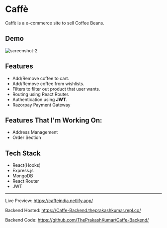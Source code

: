 # Caffè

Caffè is a e-commerce site to sell Coffee Beans.

## Demo

![screenshot-2](https://res.cloudinary.com/theprakashkumar/image/upload/v1692710285/Project%20Screenshot/Caffe/Caffe-Collage_wsu4qy.jpg)

## Features

-   Add/Remove coffee to cart.
-   Add/Remove coffee from wishlists.
-   Filters to filter out product that user wants.
-   Routing using React Router.
-   Authentication using **JWT**.
-   Razorpay Payment Gateway

## Features That I'm Working On:

-   Address Management
-   Order Section

## Tech Stack

-   React(Hooks)
-   Express.js
-   MongoDB
-   React Router
-   JWT

---

Live Preview: https://caffeindia.netlify.app/

Backend Hosted: https://Caffe-Backend.theprakashkumar.repl.co/

Backend Code: https://github.com/ThePrakashKumar/Caffe-Backend/
